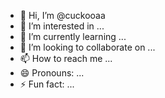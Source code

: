 - 👋 Hi, I’m @cuckooaa
- 👀 I’m interested in ...
- 🌱 I’m currently learning ...
- 💞️ I’m looking to collaborate on ...
- 📫 How to reach me ...
- 😄 Pronouns: ...
- ⚡ Fun fact: ...

<!---
cuckooaa/cuckooaa is a ✨ special ✨ repository because its `README.md` (this file) appears on your GitHub profile.
You can click the Preview link to take a look at your changes.
--->
